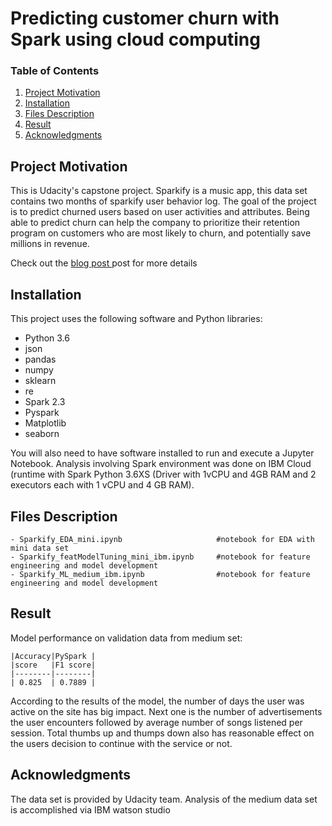 # Predicting customer churn with Spark using cloud computing

### Table of Contents

1. [Project Motivation](#motivation)
2. [Installation](#installation)
3. [Files Description](#files)
4. [Result](#Result)
5. [Acknowledgments](#ack)

## Project Motivation<a name="motivation"></a>

This is Udacity's capstone project. Sparkify is a music app, this data set contains two months of sparkify user behavior log.  The goal of the project is to predict churned users based on user activities and attributes. Being able to predict churn can help the  company to prioritize their retention program on customers who are most likely to churn, and potentially save millions in revenue.

Check out the [blog post ](https://medium.com/@dradpk/customerchurnwithpysparkonibmwatsonstudio-828a209cfdec) post for more details

## Installation <a name="installation"></a>

This project uses the following software and Python libraries:

- Python 3.6
- json
- pandas
- numpy
- sklearn
- re
- Spark 2.3
- Pyspark
- Matplotlib
- seaborn

You will also need to have software installed to run and execute a Jupyter Notebook. Analysis involving  Spark environment was done on  IBM Cloud (runtime with Spark Python 3.6XS (Driver with 1vCPU and 4GB RAM and 2 executors each with 1 vCPU and 4 GB RAM).


## Files Description<a name="files"></a>

```
- Sparkify_EDA_mini.ipynb                     #notebook for EDA with mini data set
- Sparkify_featModelTuning_mini_ibm.ipynb     #notebook for feature engineering and model development
- Sparkify_ML_medium_ibm.ipynb                #notebook for feature engineering and model development

```

## Result<a name="Result"></a>

Model performance on validation  data from medium set:

    |Accuracy|PySpark |
    |score   |F1 score|
    |--------|--------|
    | 0.825  | 0.7889 |

According to the results of the model, the number of days the user was active on the site has big impact. Next one is the number of advertisements the user encounters  followed by  average number of songs listened per session. Total thumbs up and thumps down also has reasonable effect on the users decision to continue with the service or not.

## Acknowledgments<a name="ack"></a>

The data set is provided by Udacity team. Analysis of the medium data set is accomplished via IBM watson studio 